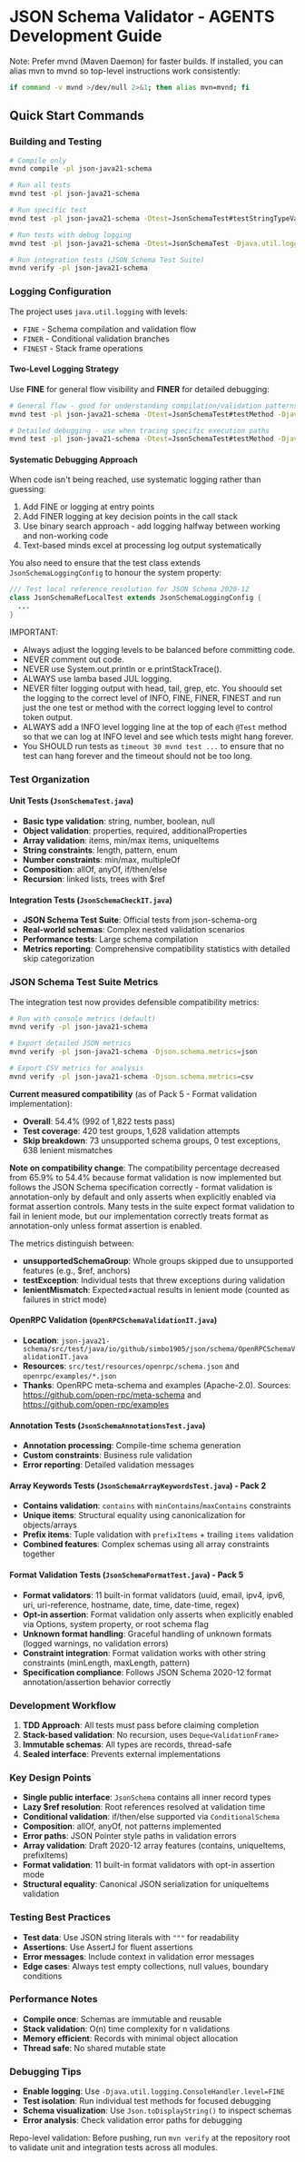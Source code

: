 # JSON Schema Validator - AGENTS Development Guide

Note: Prefer mvnd (Maven Daemon) for faster builds. If installed, you can alias mvn to mvnd so top-level instructions work consistently:

```bash
if command -v mvnd >/dev/null 2>&1; then alias mvn=mvnd; fi
```

## Quick Start Commands

### Building and Testing
```bash
# Compile only
mvnd compile -pl json-java21-schema

# Run all tests
mvnd test -pl json-java21-schema

# Run specific test
mvnd test -pl json-java21-schema -Dtest=JsonSchemaTest#testStringTypeValidation

# Run tests with debug logging
mvnd test -pl json-java21-schema -Dtest=JsonSchemaTest -Djava.util.logging.ConsoleHandler.level=FINE

# Run integration tests (JSON Schema Test Suite)
mvnd verify -pl json-java21-schema
```

### Logging Configuration
The project uses `java.util.logging` with levels:
- `FINE` - Schema compilation and validation flow
- `FINER` - Conditional validation branches  
- `FINEST` - Stack frame operations

#### Two-Level Logging Strategy
Use **FINE** for general flow visibility and **FINER** for detailed debugging:
```bash
# General flow - good for understanding compilation/validation patterns
mvnd test -pl json-java21-schema -Dtest=JsonSchemaTest#testMethod -Djava.util.logging.ConsoleHandler.level=FINE

# Detailed debugging - use when tracing specific execution paths
mvnd test -pl json-java21-schema -Dtest=JsonSchemaTest#testMethod -Djava.util.logging.ConsoleHandler.level=FINER
```

#### Systematic Debugging Approach
When code isn't being reached, use systematic logging rather than guessing:
1. Add FINE or logging at entry points
2. Add FINER logging at key decision points in the call stack
3. Use binary search approach - add logging halfway between working and non-working code
4. Text-based minds excel at processing log output systematically

You also need to ensure that the test class extends `JsonSchemaLoggingConfig` to honour the system property:
```java
/// Test local reference resolution for JSON Schema 2020-12
class JsonSchemaRefLocalTest extends JsonSchemaLoggingConfig {
  ...
}
```

IMPORTANT: 

- Always adjust the logging levels to be balanced  before committing code. 
- NEVER comment out code. 
- NEVER use System.out.println or e.printStackTrace(). 
- ALWAYS use lamba based JUL logging.
- NEVER filter logging output with head, tail, grep, etc. You shoould set the logging to the correct level of INFO, FINE, FINER, FINEST and run just the one test or method with the correct logging level to control token output.
- ALWAYS add a INFO level logging line at the top of each `@Test` method so that we can log at INFO level and see which tests might hang forever. 
- You SHOULD run tests as `timeout 30 mvnd test ...` to ensure that no test can hang forever and the timeout should not be too long.

### Test Organization

#### Unit Tests (`JsonSchemaTest.java`)
- **Basic type validation**: string, number, boolean, null
- **Object validation**: properties, required, additionalProperties
- **Array validation**: items, min/max items, uniqueItems
- **String constraints**: length, pattern, enum
- **Number constraints**: min/max, multipleOf
- **Composition**: allOf, anyOf, if/then/else
- **Recursion**: linked lists, trees with $ref

#### Integration Tests (`JsonSchemaCheckIT.java`)
- **JSON Schema Test Suite**: Official tests from json-schema-org
- **Real-world schemas**: Complex nested validation scenarios
- **Performance tests**: Large schema compilation
- **Metrics reporting**: Comprehensive compatibility statistics with detailed skip categorization

### JSON Schema Test Suite Metrics

The integration test now provides defensible compatibility metrics:

```bash
# Run with console metrics (default)
mvnd verify -pl json-java21-schema

# Export detailed JSON metrics
mvnd verify -pl json-java21-schema -Djson.schema.metrics=json

# Export CSV metrics for analysis
mvnd verify -pl json-java21-schema -Djson.schema.metrics=csv
```

**Current measured compatibility** (as of Pack 5 - Format validation implementation):
- **Overall**: 54.4% (992 of 1,822 tests pass)
- **Test coverage**: 420 test groups, 1,628 validation attempts  
- **Skip breakdown**: 73 unsupported schema groups, 0 test exceptions, 638 lenient mismatches

**Note on compatibility change**: The compatibility percentage decreased from 65.9% to 54.4% because format validation is now implemented but follows the JSON Schema specification correctly - format validation is annotation-only by default and only asserts when explicitly enabled via format assertion controls. Many tests in the suite expect format validation to fail in lenient mode, but our implementation correctly treats format as annotation-only unless format assertion is enabled.

The metrics distinguish between:
- **unsupportedSchemaGroup**: Whole groups skipped due to unsupported features (e.g., $ref, anchors)
- **testException**: Individual tests that threw exceptions during validation
- **lenientMismatch**: Expected≠actual results in lenient mode (counted as failures in strict mode)

#### OpenRPC Validation (`OpenRPCSchemaValidationIT.java`)
- **Location**: `json-java21-schema/src/test/java/io/github/simbo1905/json/schema/OpenRPCSchemaValidationIT.java`
- **Resources**: `src/test/resources/openrpc/schema.json` and `openrpc/examples/*.json`
- **Thanks**: OpenRPC meta-schema and examples (Apache-2.0). Sources: https://github.com/open-rpc/meta-schema and https://github.com/open-rpc/examples

#### Annotation Tests (`JsonSchemaAnnotationsTest.java`)
- **Annotation processing**: Compile-time schema generation
- **Custom constraints**: Business rule validation
- **Error reporting**: Detailed validation messages

#### Array Keywords Tests (`JsonSchemaArrayKeywordsTest.java`) - Pack 2
- **Contains validation**: `contains` with `minContains`/`maxContains` constraints
- **Unique items**: Structural equality using canonicalization for objects/arrays
- **Prefix items**: Tuple validation with `prefixItems` + trailing `items` validation
- **Combined features**: Complex schemas using all array constraints together

#### Format Validation Tests (`JsonSchemaFormatTest.java`) - Pack 5
- **Format validators**: 11 built-in format validators (uuid, email, ipv4, ipv6, uri, uri-reference, hostname, date, time, date-time, regex)
- **Opt-in assertion**: Format validation only asserts when explicitly enabled via Options, system property, or root schema flag
- **Unknown format handling**: Graceful handling of unknown formats (logged warnings, no validation errors)
- **Constraint integration**: Format validation works with other string constraints (minLength, maxLength, pattern)
- **Specification compliance**: Follows JSON Schema 2020-12 format annotation/assertion behavior correctly

### Development Workflow

1. **TDD Approach**: All tests must pass before claiming completion
2. **Stack-based validation**: No recursion, uses `Deque<ValidationFrame>`
3. **Immutable schemas**: All types are records, thread-safe
4. **Sealed interface**: Prevents external implementations

### Key Design Points

- **Single public interface**: `JsonSchema` contains all inner record types
- **Lazy $ref resolution**: Root references resolved at validation time
- **Conditional validation**: if/then/else supported via `ConditionalSchema`
- **Composition**: allOf, anyOf, not patterns implemented
- **Error paths**: JSON Pointer style paths in validation errors
- **Array validation**: Draft 2020-12 array features (contains, uniqueItems, prefixItems)
- **Format validation**: 11 built-in format validators with opt-in assertion mode
- **Structural equality**: Canonical JSON serialization for uniqueItems validation

### Testing Best Practices

- **Test data**: Use JSON string literals with `"""` for readability
- **Assertions**: Use AssertJ for fluent assertions
- **Error messages**: Include context in validation error messages
- **Edge cases**: Always test empty collections, null values, boundary conditions

### Performance Notes

- **Compile once**: Schemas are immutable and reusable
- **Stack validation**: O(n) time complexity for n validations
- **Memory efficient**: Records with minimal object allocation
- **Thread safe**: No shared mutable state

### Debugging Tips

- **Enable logging**: Use `-Djava.util.logging.ConsoleHandler.level=FINE`
- **Test isolation**: Run individual test methods for focused debugging
- **Schema visualization**: Use `Json.toDisplayString()` to inspect schemas
- **Error analysis**: Check validation error paths for debugging

Repo-level validation: Before pushing, run `mvn verify` at the repository root to validate unit and integration tests across all modules.
